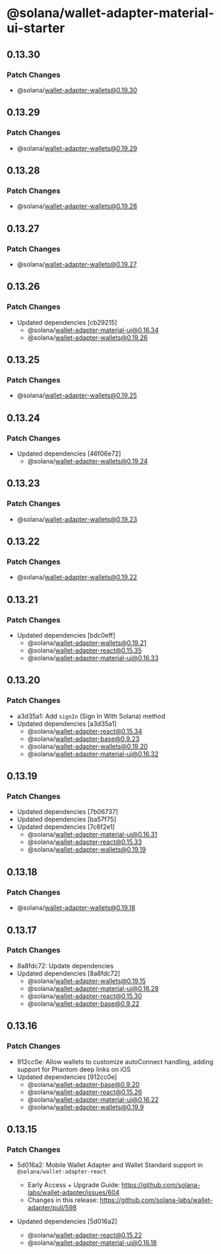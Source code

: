 # @solana/wallet-adapter-material-ui-starter

## 0.13.30

### Patch Changes

-   @solana/wallet-adapter-wallets@0.19.30

## 0.13.29

### Patch Changes

-   @solana/wallet-adapter-wallets@0.19.29

## 0.13.28

### Patch Changes

-   @solana/wallet-adapter-wallets@0.19.28

## 0.13.27

### Patch Changes

-   @solana/wallet-adapter-wallets@0.19.27

## 0.13.26

### Patch Changes

-   Updated dependencies [cb29215]
    -   @solana/wallet-adapter-material-ui@0.16.34
    -   @solana/wallet-adapter-wallets@0.19.26

## 0.13.25

### Patch Changes

-   @solana/wallet-adapter-wallets@0.19.25

## 0.13.24

### Patch Changes

-   Updated dependencies [46f06e72]
    -   @solana/wallet-adapter-wallets@0.19.24

## 0.13.23

### Patch Changes

-   @solana/wallet-adapter-wallets@0.19.23

## 0.13.22

### Patch Changes

-   @solana/wallet-adapter-wallets@0.19.22

## 0.13.21

### Patch Changes

-   Updated dependencies [bdc0eff]
    -   @solana/wallet-adapter-wallets@0.19.21
    -   @solana/wallet-adapter-react@0.15.35
    -   @solana/wallet-adapter-material-ui@0.16.33

## 0.13.20

### Patch Changes

-   a3d35a1: Add `signIn` (Sign In With Solana) method
-   Updated dependencies [a3d35a1]
    -   @solana/wallet-adapter-react@0.15.34
    -   @solana/wallet-adapter-base@0.9.23
    -   @solana/wallet-adapter-wallets@0.19.20
    -   @solana/wallet-adapter-material-ui@0.16.32

## 0.13.19

### Patch Changes

-   Updated dependencies [7b06737]
-   Updated dependencies [ba57f75]
-   Updated dependencies [7c6f2e1]
    -   @solana/wallet-adapter-material-ui@0.16.31
    -   @solana/wallet-adapter-react@0.15.33
    -   @solana/wallet-adapter-wallets@0.19.19

## 0.13.18

### Patch Changes

-   @solana/wallet-adapter-wallets@0.19.18

## 0.13.17

### Patch Changes

-   8a8fdc72: Update dependencies
-   Updated dependencies [8a8fdc72]
    -   @solana/wallet-adapter-wallets@0.19.15
    -   @solana/wallet-adapter-material-ui@0.16.28
    -   @solana/wallet-adapter-react@0.15.30
    -   @solana/wallet-adapter-base@0.9.22

## 0.13.16

### Patch Changes

-   912cc0e: Allow wallets to customize autoConnect handling, adding support for Phantom deep links on iOS
-   Updated dependencies [912cc0e]
    -   @solana/wallet-adapter-base@0.9.20
    -   @solana/wallet-adapter-react@0.15.26
    -   @solana/wallet-adapter-material-ui@0.16.22
    -   @solana/wallet-adapter-wallets@0.19.9

## 0.13.15

### Patch Changes

-   5d016a2: Mobile Wallet Adapter and Wallet Standard support in `@solana/wallet-adapter-react`

    -   Early Access + Upgrade Guide: https://github.com/solana-labs/wallet-adapter/issues/604
    -   Changes in this release: https://github.com/solana-labs/wallet-adapter/pull/598

-   Updated dependencies [5d016a2]
    -   @solana/wallet-adapter-react@0.15.22
    -   @solana/wallet-adapter-material-ui@0.16.18
